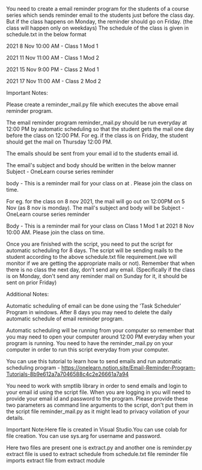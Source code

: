 
    
   You need to create a email reminder program for the students of a course series which sends reminder email to the students just before the class day. But if the class happens on Monday, the reminder should go on Friday. (the class will happen only on weekdays)
      The schedule of the class is given in schedule.txt in the below format 

2021 8 Nov 10:00 AM - Class 1 Mod 1

2021 11 Nov 11:00 AM - Class 1 Mod 2

2021 15 Nov 9:00 PM - Class 2 Mod 1

2021 17 Nov 11:00 AM - Class 2 Mod 2

Important Notes:

Please create a reminder_mail.py file which executes the above email reminder program.

The email reminder program reminder_mail.py should be run everyday at 12:00 PM by automatic scheduling so that the student gets the mail one day before the class on 12:00 PM. For eg. if the class is on Friday, the student should get the mail on Thursday 12:00 PM.

The emails should be sent from your email id to the students email id.

The email's subject and body should be written in the below manner
Subject - OneLearn course series reminder

body - This is a reminder mail for your class on <Topic name of the day taken from schedule.txt> at <given date and time from schedule.txt>. Please join the class on time.

For eg. for the class on 8 nov 2021, the mail will go out on 12:00PM on 5 Nov (as 8 nov is monday). The mail's subject and body will be
Subject - OneLearn course series reminder

Body - This is a reminder mail for your class on Class 1 Mod 1 at 2021 8 Nov 10:00 AM. Please join the class on time.

Once you are finished with the script, you need to put the script for automatic scheduling for 8 days. The script will be sending mails to the student according to the above schedule.txt file requirement.(we will monitor if we are getting the appropriate mails or not). Remember that when there is no class the next day, don't send any email. (Specifically if the class is on Monday, don't send any reminder mail on Sunday for it, it should be sent on prior Friday)

Additional Notes:

Automatic scheduling of email can be done using the 'Task Scheduler' Program in windows. After 8 days you may need to delete the daily automatic schedule of email reminder program.

Automatic scheduling will be running from your computer so remember that you may need to open your computer around 12:00 PM everyday when your program is running. You need to have the reminder_mail.py on your computer in order to run this script everyday from your computer.

You can use this tutorial to learn how to send emails and run automatic scheduling program - https://onelearn.notion.site/Email-Reminder-Program-Tutorials-8b9e612a7a7046588c4c2e26661a7a94

You need to work with smptlib library in order to send emails and login to your email id using the script file. When you are logging in you will need to provide your email id and password to the program. Please provide these two parameters as command line arguments to the script, don't put them in the script file reminder_mail.py as it might lead to privacy voilation of your details.

Important Note:Here file is created in Visual Studio.You can use colab for file creation.
You can use sys.arg for username and password.

Here two files are present one is extract.py and another one is reminder.py
extract file is used to extract schedule from schedule.txt file 
reminder file imports extract file from extract module

